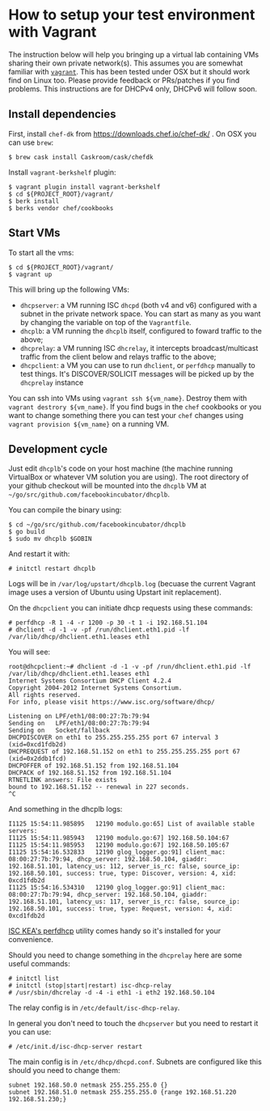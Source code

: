 # How to setup your test environment with Vagrant

The instruction below will help you bringing up a virtual lab containing VMs
sharing their own private network(s).
This assumes you are somewhat familiar with
[`vagrant`](https://www.vagrantup.com/).
This has been tested under OSX but it should work find on Linux too.
Please provide feedback or PRs/patches if you find problems.
This instructions are for DHCPv4 only, DHCPv6 will follow soon.

## Install dependencies

First, install `chef-dk` from https://downloads.chef.io/chef-dk/ .
On OSX you can use `brew`:

```
$ brew cask install Caskroom/cask/chefdk
```

Install `vagrant-berkshelf` plugin:

```
$ vagrant plugin install vagrant-berkshelf
$ cd ${PROJECT_ROOT}/vagrant/
$ berk install
$ berks vendor chef/cookbooks
```

## Start VMs

To start all the vms:

```
$ cd ${PROJECT_ROOT}/vagrant/
$ vagrant up
```

This will bring up the following VMs:

* `dhcpserver`: a VM running ISC `dhcpd` (both v4 and v6) configured with a
  subnet in the private network space. You can start as many as you want by
  changing the variable on top of the `Vagrantfile`.
* `dhcplb`: a VM running the `dhcplb` itself, configured to foward traffic to
  the above;
* `dhcprelay`: a VM running ISC `dhcrelay`, it intercepts broadcast/multicast
  traffic from the client below and relays traffic to the above;
* `dhcpclient`: a VM you can use to run `dhclient`, or `perfdhcp` manually to
  test things. It's DISCOVER/SOLICIT messages will be picked up by the
  `dhcprelay` instance

You can ssh into VMs using `vagrant ssh ${vm_name}`. Destroy them with 
`vagrant destrory ${vm_name}`. If you find bugs in the `chef` cookbooks or you
want to change something there you can test your `chef` changes using 
`vagrant provision ${vm_name}` on a running VM.

## Development cycle

Just edit `dhcplb`'s code on your host machine (the machine running VirtualBox
or whatever VM solution you are using). The root directory of your github
checkout will be mounted into the `dhcplb` VM at
`~/go/src/github.com/facebookincubator/dhcplb`.

You can compile the binary using:

```
$ cd ~/go/src/github.com/facebookincubator/dhcplb
$ go build
$ sudo mv dhcplb $GOBIN
```

And restart it with:

```
# initctl restart dhcplb
```

Logs will be in `/var/log/upstart/dhcplb.log` (becuase the current Vagrant image
uses a version of Ubuntu using Upstart init replacement).

On the `dhcpclient` you can initiate dhcp requests using these commands:

```
# perfdhcp -R 1 -4 -r 1200 -p 30 -t 1 -i 192.168.51.104
# dhclient -d -1 -v -pf /run/dhclient.eth1.pid -lf /var/lib/dhcp/dhclient.eth1.leases eth1
```

You will see:

```
root@dhcpclient:~# dhclient -d -1 -v -pf /run/dhclient.eth1.pid -lf
/var/lib/dhcp/dhclient.eth1.leases eth1
Internet Systems Consortium DHCP Client 4.2.4
Copyright 2004-2012 Internet Systems Consortium.
All rights reserved.
For info, please visit https://www.isc.org/software/dhcp/

Listening on LPF/eth1/08:00:27:7b:79:94
Sending on   LPF/eth1/08:00:27:7b:79:94
Sending on   Socket/fallback
DHCPDISCOVER on eth1 to 255.255.255.255 port 67 interval 3 (xid=0xcd1fdb2d)
DHCPREQUEST of 192.168.51.152 on eth1 to 255.255.255.255 port 67
(xid=0x2ddb1fcd)
DHCPOFFER of 192.168.51.152 from 192.168.51.104
DHCPACK of 192.168.51.152 from 192.168.51.104
RTNETLINK answers: File exists
bound to 192.168.51.152 -- renewal in 227 seconds.
^C
```

And something in the dhcplb logs:

```
I1125 15:54:11.985895   12190 modulo.go:65] List of available stable servers:
I1125 15:54:11.985943   12190 modulo.go:67] 192.168.50.104:67
I1125 15:54:11.985953   12190 modulo.go:67] 192.168.50.105:67
I1125 15:54:16.532833   12190 glog_logger.go:91] client_mac: 08:00:27:7b:79:94, dhcp_server: 192.168.50.104, giaddr: 192.168.51.101, latency_us: 112, server_is_rc: false, source_ip: 192.168.50.101, success: true, type: Discover, version: 4, xid: 0xcd1fdb2d
I1125 15:54:16.534310   12190 glog_logger.go:91] client_mac: 08:00:27:7b:79:94, dhcp_server: 192.168.50.104, giaddr: 192.168.51.101, latency_us: 117, server_is_rc: false, source_ip: 192.168.50.101, success: true, type: Request, version: 4, xid: 0xcd1fdb2d
```

[ISC KEA's
perfdhcp](https://kea.isc.org/wiki/DhcpBenchmarking) utility comes handy so it's
installed for your convenience.

Should you need to change something in the `dhcprelay` here are some useful
commands:

```
# initctl list
# initctl (stop|start|restart) isc-dhcp-relay
# /usr/sbin/dhcrelay -d -4 -i eth1 -i eth2 192.168.50.104
```

The relay config is in `/etc/default/isc-dhcp-relay`.

In general you don't need to touch the `dhcpserver` but you need to restart it
you can use:

```
# /etc/init.d/isc-dhcp-server restart
```

The main config is in `/etc/dhcp/dhcpd.conf`.
Subnets are configured like this should you need to change them:

```
subnet 192.168.50.0 netmask 255.255.255.0 {} 
subnet 192.168.51.0 netmask 255.255.255.0 {range 192.168.51.220 192.168.51.230;}
```
